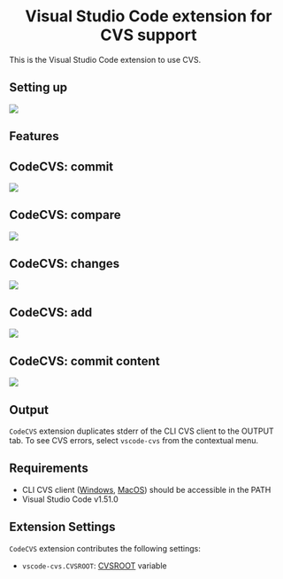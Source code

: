 <h1 align="center">
Visual Studio Code extension for CVS support
</h1>

This is the Visual Studio Code extension to use CVS.

## Setting up

![](resources/setting_up.gif)

## Features

## CodeCVS: commit

![](resources/commit_demo.gif)

## CodeCVS: compare

![](resources/compare_demo.gif)

## CodeCVS: changes

![](resources/show_demo.gif)

## CodeCVS: add

![](resources/add_demo.gif)

## CodeCVS: commit content

![](resources/commit_content_demo.gif)

## Output

`CodeCVS` extension duplicates stderr of the CLI CVS client to the OUTPUT tab. To see CVS errors, select `vscode-cvs` from the contextual menu.

## Requirements

* CLI CVS client ([Windows](https://ftp.gnu.org/non-gnu/cvs/binary/stable/x86-woe/), [MacOS](https://formulae.brew.sh/formula/cvs)) should be accessible in the PATH
* Visual Studio Code v1.51.0

## Extension Settings

`CodeCVS` extension contributes the following settings:

* `vscode-cvs.CVSROOT`: [CVSROOT](https://wiki.gentoo.org/wiki/CVS/Tutorial#The_CVSROOT) variable
